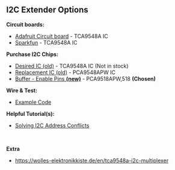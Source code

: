 I2C Extender Options
-------------
**Circuit boards:**
* [Adafruit Circuit board](https://nz.mouser.com/ProductDetail/Adafruit/2717?qs=FXKxjuMTmBk%252BXQsxVhda7A%3D%3D) - TCA9548A IC
* [Sparkfun](https://www.sparkfun.com/products/16784) - TCA9548A IC


**Purchase I2C Chips:**
* [Desired IC (old)](https://www.digikey.co.nz/product-detail/en/texas-instruments/TCA9548APWR/296-34905-1-ND/3615448) - TCA9548A IC (Not in stock)
* [Replacement IC (old)](https://www.digikey.co.nz/product-detail/en/texas-instruments/PCA9548APW/296-33511-5-ND/1576700) - PCA9548APW IC
* [Buffer - Enable Pins **(new)**](https://www.digikey.co.nz/product-detail/en/nxp-usa-inc/PCA9518APW-518/568-13610-1-ND/7776747) - PCA9518APW,518 **(Chosen)**



**Wire & Test:**
* [Example Code](https://learn.adafruit.com/adafruit-tca9548a-1-to-8-i2c-multiplexer-breakout/wiring-and-test) 
 
  
**Helpful Tutorial(s):**
* [Solving I2C Address Conflicts](https://www.youtube.com/watch?v=vV42fCpmCFg)


&nbsp;


**Extra**
* https://wolles-elektronikkiste.de/en/tca9548a-i2c-multiplexer


